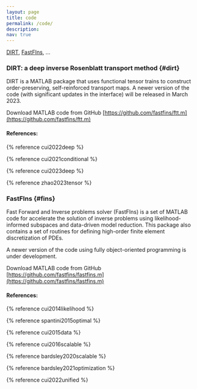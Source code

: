 ```yaml
---
layout: page
title: code
permalink: /code/
description:
nav: true
---
```


[DIRT](#dirt), [FastFIns](#fins), ...
 
### DIRT: a deep inverse Rosenblatt transport method {#dirt}

DIRT is a MATLAB package that uses functional tensor trains to construct order-preserving, self-reinforced transport maps. A newer version of the code (with significant updates in the interface) will be released in March 2023.

Download MATLAB code from GitHub [https://github.com/fastfins/ftt.m](https://github.com/fastfins/ftt.m)

#### References:

{% reference cui2022deep %}

{% reference cui2021conditional %}

{% reference cui2023deep %}

{% reference zhao2023tensor %}


### FastFIns {#fins}

Fast Forward and Inverse problems solver (FastFIns) is a set of MATLAB code for accelerate the solution of inverse problems using likelihood-informed subspaces and data-driven model reduction. This package also contains a set of routines for defining high-order finite element discretization of PDEs.

A newer version of the code using fully object-oriented programming is under development. 

Download MATLAB code from GitHub [https://github.com/fastfins/fastfins.m](https://github.com/fastfins/fastfins.m)

#### References:

{% reference cui2014likelihood %}

{% reference spantini2015optimal %}

{% reference cui2015data %}

{% reference cui2016scalable %}

{% reference bardsley2020scalable %}

{% reference bardsley2021optimization %}

{% reference cui2022unified %}
